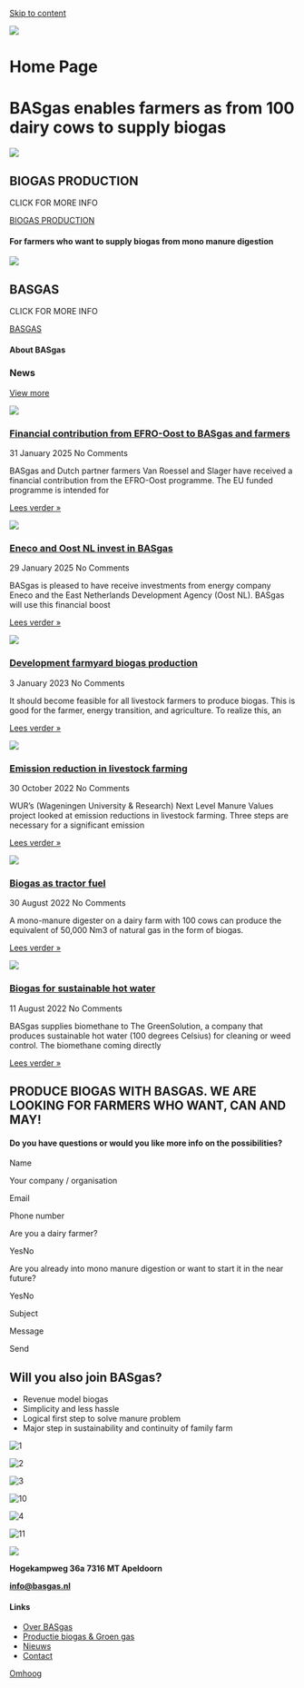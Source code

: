 [Skip to content](https://basgas.nl/en/home-page/#content)

[![](https://basgas.nl/wp-content/uploads/2022/11/BASGAS-LOGO-SMALL.png)](https://basgas.nl/en/home-page/)

# Home Page

# BASgas enables farmers as from 100 dairy cows to supply biogas

![](https://basgas.nl/wp-content/uploads/2022/11/IMG_20220628_174351-scaled.jpg)

## BIOGAS PRODUCTION

CLICK FOR MORE INFO

[BIOGAS PRODUCTION](https://basgas.nl/en/production-biogas-green-gas/)

#### For farmers who want to supply biogas from mono manure digestion

![](https://basgas.nl/wp-content/uploads/2022/11/BASgas-bord.jpg)

## BASGAS

CLICK FOR MORE INFO

[BASGAS](https://basgas.nl/en/about-basgas/)

#### About BASgas

### News

[View more](https://basgas.nl/en/news/)

[![](https://basgas.nl/wp-content/uploads/2025/01/image.webp-1.jpg)](https://basgas.nl/en/financial-contribution-from-efro-oost-to-basgas-and-farmers/)

### [Financial contribution from EFRO-Oost to BASgas and farmers](https://basgas.nl/en/financial-contribution-from-efro-oost-to-basgas-and-farmers/)

31 January 2025
No Comments

BASgas and Dutch partner farmers Van Roessel and Slager have received a financial contribution from the EFRO-Oost programme. The EU funded programme is intended for

[Lees verder »](https://basgas.nl/en/financial-contribution-from-efro-oost-to-basgas-and-farmers/)

[![](https://basgas.nl/wp-content/uploads/2025/01/Passage-notaris-241206-1-2048x1134.jpeg)](https://basgas.nl/en/eneco-and-oost-nl-invest-in-basgas/)

### [Eneco and Oost NL invest in BASgas](https://basgas.nl/en/eneco-and-oost-nl-invest-in-basgas/)

29 January 2025
No Comments

BASgas is pleased to have receive investments from energy company Eneco and the East Netherlands Development Agency (Oost NL). BASgas will use this financial boost

[Lees verder »](https://basgas.nl/en/eneco-and-oost-nl-invest-in-basgas/)

[![](https://basgas.nl/wp-content/uploads/2023/01/Mobiele-stroom-gastrurbine-2023-01-03.jpg)](https://basgas.nl/en/development-farmyard-biogas-production/)

### [Development farmyard biogas production](https://basgas.nl/en/development-farmyard-biogas-production/)

3 January 2023
No Comments

It should become feasible for all livestock farmers to produce biogas. This is good for the farmer, energy transition, and agriculture. To realize this, an

[Lees verder »](https://basgas.nl/en/development-farmyard-biogas-production/)

[![](https://basgas.nl/wp-content/uploads/2022/11/IMG_20220628_134535-2048x1536.jpg)](https://basgas.nl/en/emission-reduction-in-livestock-farming/)

### [Emission reduction in livestock farming](https://basgas.nl/en/emission-reduction-in-livestock-farming/)

30 October 2022
No Comments

WUR’s (Wageningen University & Research) Next Level Manure Values project looked at emission reductions in livestock farming. Three steps are necessary for a significant emission

[Lees verder »](https://basgas.nl/en/emission-reduction-in-livestock-farming/)

[![](https://basgas.nl/wp-content/uploads/2022/11/IMG_20220914_092149-2048x1536.jpg)](https://basgas.nl/en/biogas-as-tractor-fuel/)

### [Biogas as tractor fuel](https://basgas.nl/en/biogas-as-tractor-fuel/)

30 August 2022
No Comments

A mono-manure digester on a dairy farm with 100 cows can produce the equivalent of 50,000 Nm3 of natural gas in the form of biogas.

[Lees verder »](https://basgas.nl/en/biogas-as-tractor-fuel/)

[![](https://basgas.nl/wp-content/uploads/2022/11/Opslagtank.png)](https://basgas.nl/en/biogas-for-sustainable-hot-water/)

### [Biogas for sustainable hot water](https://basgas.nl/en/biogas-for-sustainable-hot-water/)

11 August 2022
No Comments

BASgas supplies biomethane to The GreenSolution, a company that produces sustainable hot water (100 degrees Celsius) for cleaning or weed control. The biomethane coming directly

[Lees verder »](https://basgas.nl/en/biogas-for-sustainable-hot-water/)

## PRODUCE BIOGAS WITH BASGAS.  WE ARE LOOKING FOR FARMERS WHO WANT, CAN AND MAY!

#### Do you have questions or would you like more info on the possibilities?

Name

Your company / organisation

Email

Phone number

Are you a dairy farmer?

YesNo

Are you already into mono manure digestion or want to start it in the near future?

YesNo

Subject

Message

Send

## Will you also join BASgas?

- Revenue model biogas
- Simplicity and less hassle
- Logical first step to solve manure problem
- Major step in sustainability and continuity of family farm

![1](https://basgas.nl/wp-content/uploads/2022/11/1.png)

![2](https://basgas.nl/wp-content/uploads/2022/11/2.png)

![3](https://basgas.nl/wp-content/uploads/2022/11/3.png)

![10](https://basgas.nl/wp-content/uploads/2022/11/10.png)

![4](https://basgas.nl/wp-content/uploads/2022/11/4.png)

![11](https://basgas.nl/wp-content/uploads/2024/12/11-1.png)

[![](https://basgas.nl/wp-content/uploads/2022/11/BASGAS-LOGO-SMALL.png)](http://basgas.seemypreview.online/)

**Hogekampweg 36a** **7316 MT Apeldoorn**

**info@basgas.nl**

#### Links

- [Over BASgas](https://basgas.nl/over-basgas/)
- [Productie biogas & Groen gas](https://basgas.nl/biomethaan-produceren/)
- [Nieuws](https://basgas.nl/nieuws/)
- [Contact](https://basgas.nl/contact/)

[Omhoog](https://basgas.nl/en/home-page/#)